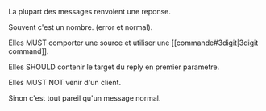 La plupart des messages renvoient une reponse.

Souvent c'est un nombre. (error et normal).

Elles MUST comporter une source et utiliser une [[commande#3digit|3digit command]].

Elles SHOULD contenir le target du reply en premier parametre.

Elles MUST NOT venir d'un client.

Sinon c'est tout pareil qu'un message normal.